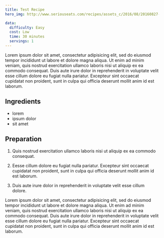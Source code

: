 ```yaml
---
title: Test Recipe
hero_img: http://www.seriouseats.com/recipes/assets_c/2016/08/20160827-cherry-tomato-pasta-13-thumb-1500xauto-433876.jpg

data:
  difficulty: Easy
  cost: Low
  time: 30 minutes
  servings: 1
---
```


Lorem ipsum dolor sit amet, consectetur adipisicing elit, sed do eiusmod tempor incididunt ut labore et dolore magna aliqua. Ut enim ad minim veniam, quis nostrud exercitation ullamco laboris nisi ut aliquip ex ea commodo consequat. Duis aute irure dolor in reprehenderit in voluptate velit esse cillum dolore eu fugiat nulla pariatur. Excepteur sint occaecat cupidatat non proident, sunt in culpa qui officia deserunt mollit anim id est laborum.

## Ingredients

- lorem
- ipsum dolor
- sit amet

## Preparation

1. Quis nostrud exercitation ullamco laboris nisi ut aliquip ex ea commodo consequat.

2. Eesse cillum dolore eu fugiat nulla pariatur. Excepteur sint occaecat cupidatat non proident, sunt in culpa qui officia deserunt mollit anim id est laborum.

3. Duis aute irure dolor in reprehenderit in voluptate velit esse cillum dolore.

Lorem ipsum dolor sit amet, consectetur adipisicing elit, sed do eiusmod tempor incididunt ut labore et dolore magna aliqua. Ut enim ad minim veniam, quis nostrud exercitation ullamco laboris nisi ut aliquip ex ea commodo consequat. Duis aute irure dolor in reprehenderit in voluptate velit esse cillum dolore eu fugiat nulla pariatur. Excepteur sint occaecat cupidatat non proident, sunt in culpa qui officia deserunt mollit anim id est laborum.
